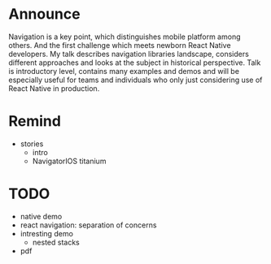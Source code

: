 # Announce
Navigation is a key point, which distinguishes mobile platform among others. And the first challenge which meets newborn React Native developers. My talk describes navigation libraries landscape, considers different approaches and looks at the subject in historical perspective. Talk is introductory level, contains many examples and demos and will be especially useful for teams and individuals who only just considering use of React Native in production.

# Remind
- stories
  - intro
  - NavigatorIOS titanium

# TODO
- native demo
- react navigation: separation of concerns
- intresting demo
  - nested stacks
- pdf
